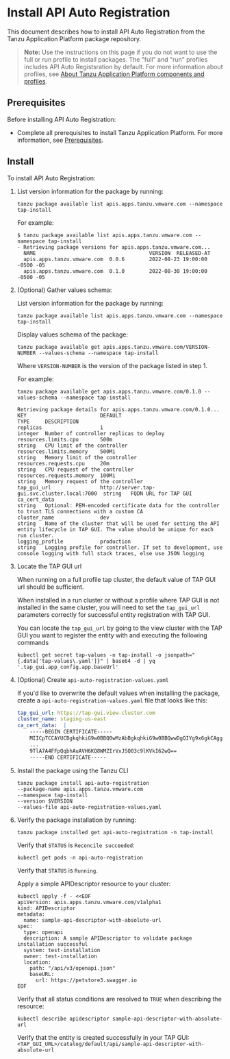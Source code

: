 # Install API Auto Registration

This document describes how to install API Auto Registration from the Tanzu Application Platform package repository.

>**Note:** Use the instructions on this page if you do not want to use the full or run profile to install packages.
The "full" and "run" profiles includes API Auto Registsration by default.
For more information about profiles, see [About Tanzu Application Platform components and profiles](../about-package-profiles.md).

## <a id='prereqs'></a>Prerequisites

Before installing API Auto Registration:

- Complete all prerequisites to install Tanzu Application Platform. For more information, see [Prerequisites](../prerequisites.md).

## <a id='install'></a>Install

To install API Auto Registration:

1. List version information for the package by running:

    ```console
    tanzu package available list apis.apps.tanzu.vmware.com --namespace tap-install
    ```

    For example:

    ```console
    $ tanzu package available list apis.apps.tanzu.vmware.com --namespace tap-install
    - Retrieving package versions for apis.apps.tanzu.vmware.com...
      NAME                                     VERSION  RELEASED-AT
      apis.apps.tanzu.vmware.com  0.0.6        2022-08-23 19:00:00 -0500 -05
      apis.apps.tanzu.vmware.com  0.1.0        2022-08-30 19:00:00 -0500 -05
    ```

1. (Optional) Gather values schema:

    List version information for the package by running:

    ```console
    tanzu package available list apis.apps.tanzu.vmware.com --namespace tap-install
    ```

    Display values schema of the package:

    ```console
    tanzu package available get apis.apps.tanzu.vmware.com/VERSION-NUMBER --values-schema --namespace tap-install
    ```

    Where `VERSION-NUMBER` is the version of the package listed in step 1.

    For example:

    ```console
    tanzu package available get apis.apps.tanzu.vmware.com/0.1.0 --values-schema --namespace tap-install

    Retrieving package details for apis.apps.tanzu.vmware.com/0.1.0... 
    KEY                        DEFAULT                                       TYPE     DESCRIPTION
    replicas                   1                                             integer  Number of controller replicas to deploy
    resources.limits.cpu       500m                                          string   CPU limit of the controller
    resources.limits.memory    500Mi                                         string   Memory limit of the controller
    resources.requests.cpu     20m                                           string   CPU request of the controller
    resources.requests.memory  100Mi                                         string   Memory request of the controller
    tap_gui_url                http://server.tap-gui.svc.cluster.local:7000  string   FQDN URL for TAP GUI
    ca_cert_data                                                             string   Optional: PEM-encoded certificate data for the controller to trust TLS connections with a custom CA
    cluster_name               dev                                           string   Name of the cluster that will be used for setting the API entity lifecycle in TAP GUI. The value should be unique for each run cluster.
    logging_profile            production                                    string   Logging profile for controller. If set to development, use console logging with full stack traces, else use JSON logging
    ```

1. Locate the TAP GUI url

    When running on a full profile tap cluster, the default value of TAP GUI url should be sufficient.

    When installed in a run cluster or without a profile where TAP GUI is not installed in the same cluster, you will need to set the `tap_gui_url` parameters correctly for successful entity registration with TAP GUI.

    You can locate the `tap_gui_url` by going to the view cluster with the TAP GUI you want to register the entity with and executing the following commands

    ```console
    kubectl get secret tap-values -n tap-install -o jsonpath="{.data['tap-values\.yaml']}" | base64 -d | yq '.tap_gui.app_config.app.baseUrl'
    ``` 

1. (Optional) Create `api-auto-registration-values.yaml`

    If you'd like to overwrite the default values when installing the package, create a `api-auto-registration-values.yaml` file that looks like this:

    ```yaml
    tap_gui_url: https://tap-gui.view-cluster.com
    cluster_name: staging-us-east
    ca_cert_data:  |
        -----BEGIN CERTIFICATE-----
        MIICpTCCAYUCBgkqhkiG9w0BBQ0wMzAbBgkqhkiG9w0BBQwwDgQIYg9x6gkCAggA
        ...
        9TlA7A4FFpQqbhAuAVH6KQ8WMZIrVxJSQ03c9lKVkI62wQ==
        -----END CERTIFICATE-----
    ```

1. Install the package using the Tanzu CLI
    
    ```console
    tanzu package install api-auto-registration 
    --package-name apis.apps.tanzu.vmware.com
    --namespace tap-install
    --version $VERSION
    --values-file api-auto-registration-values.yaml
    ``` 

1. Verify the package installation by running:

    ```console
    tanzu package installed get api-auto-registration -n tap-install
    ```

    Verify that `STATUS` is `Reconcile succeeded`:

    ```console
    kubectl get pods -n api-auto-registration
    ```

    Verify that `STATUS` is `Running`.

    Apply a simple APIDescriptor resource to your cluster:

    ```console
    kubectl apply -f - <<EOF
    apiVersion: apis.apps.tanzu.vmware.com/v1alpha1
    kind: APIDescriptor
    metadata:
      name: sample-api-descriptor-with-absolute-url
    spec:
      type: openapi
      description: A sample APIDescriptor to validate package installation successful
      system: test-installation
      owner: test-installation
      location:
        path: "/api/v3/openapi.json"
        baseURL:
          url: https://petstore3.swagger.io
    EOF
    ```

    Verify that all status conditions are resolved to `TRUE` when describing the resource:

    ```console
    kubectl describe apidescriptor sample-api-descriptor-with-absolute-url
    ```

    Verify that the entity is created successfully in your TAP GUI: `<TAP_GUI_URL>/catalog/default/api/sample-api-descriptor-with-absolute-url`